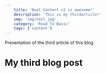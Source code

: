 ```yaml
---
    title: 'Nuxt Content v2 is awesome!'
    description: 'This is my thirdarticle!'
    img: 'img/test.jpg'
    category: 'Road To Basic'
    tags: ['content']
---
```


Presentation of the third article of this blog
<!--more-->

# My third blog post